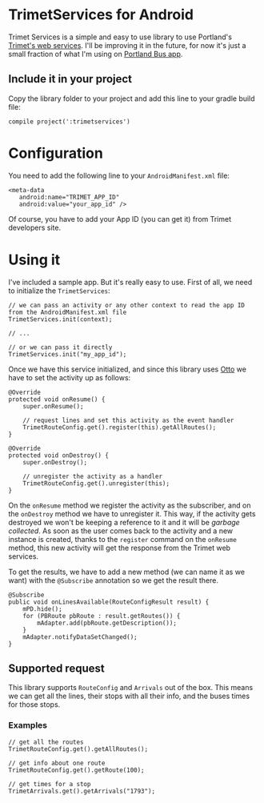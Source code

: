 TrimetServices for Android
==========================

Trimet Services is a simple and easy to use library to use Portland's [Trimet's web services](http://developer.trimet.org). I'll be improving it in the future, for now it's just a small fraction of what I'm using on [Portland Bus app](http://play.google.com/store/apps/details?id=ws.otero.adrian.portlandbus).


## Include it in your project

Copy the library folder to your project and add this line to your gradle build file:

```
compile project(':trimetservices')
```

# Configuration

You need to add the following line to your `AndroidManifest.xml` file:

```
<meta-data
   android:name="TRIMET_APP_ID"
   android:value="your_app_id" />
```

Of course, you have to add your App ID (you can get it) from Trimet developers site.


# Using it

I've included a sample app. But it's really easy to use. First of all, we need to initialize the `TrimetServices`:

```
// we can pass an activity or any other context to read the app ID from the AndroidManifest.xml file
TrimetServices.init(context);

// ...

// or we can pass it directly
TrimetServices.init("my_app_id");
```

Once we have this service initialized, and since this library uses [Otto](http://square.github.io/otto/) we have to set the activity up as follows:

```
@Override
protected void onResume() {
    super.onResume();

    // request lines and set this activity as the event handler
    TrimetRouteConfig.get().register(this).getAllRoutes();
}

@Override
protected void onDestroy() {
    super.onDestroy();

    // unregister the activity as a handler
    TrimetRouteConfig.get().unregister(this);
}
```

On the `onResume` method we register the activity  as the subscriber, and on the `onDestroy` method we have to unregister it. This way, if the activity gets destroyed we won't be keeping a reference to it and it will be _garbage collected_. As soon as the user comes back to the activity and a new instance is created, thanks to the `register` command on the `onResume` method, this new activity will get the response from the Trimet web services.

To get the results, we have to add a new method (we can name it as we want) with the `@Subscribe` annotation so we get the result there.

```
@Subscribe
public void onLinesAvailable(RouteConfigResult result) {
    mPD.hide();
    for (PBRoute pbRoute : result.getRoutes()) {
        mAdapter.add(pbRoute.getDescription());
    }
    mAdapter.notifyDataSetChanged();
}
```

## Supported request

This library supports `RouteConfig` and `Arrivals` out of the box. This means we can get all the lines, their stops with all their info, and the buses times for those stops.


### Examples

```
// get all the routes
TrimetRouteConfig.get().getAllRoutes();

// get info about one route
TrimetRouteConfig.get().getRoute(100);

// get times for a stop
TrimetArrivals.get().getArrivals("1793");
```
